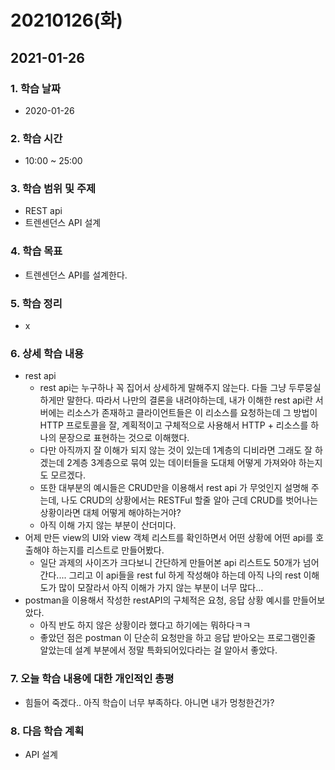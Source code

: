 # 20210126\(화\)

## 2021-01-26

### 1. 학습 날짜

* 2020-01-26

### 2. 학습 시간

* 10:00 ~ 25:00

### 3. 학습 범위 및 주제

* REST api
* 트렌센던스 API 설계

### 4. 학습 목표

* 트렌센던스 API를 설계한다.

### 5. 학습 정리

* x

### 6. 상세 학습 내용

* rest api
  * rest api는 누구하나 꼭 집어서 상세하게 말해주지 않는다. 다들 그냥 두루뭉실하게만 말한다. 따라서 나만의 결론을 내려야하는데, 내가 이해한 rest api란 서버에는 리소스가 존재하고 클라이언트들은 이 리소스를 요청하는데 그 방법이 HTTP 프로토콜을 잘, 계획적이고 구체적으로 사용해서 HTTP + 리소스를 하나의 문장으로 표현하는 것으로 이해했다.
  * 다만 아직까지 잘 이해가 되지 않는 것이 있는데 1계층의 디비라면 그래도 잘 하겠는데 2계층 3계층으로 묶여 있는 데이터들을 도대체 어떻게 가져와야 하는지도 모르겠다.
  * 또한 대부분의 예시들은 CRUD만을 이용해서 rest api 가 무엇인지  설명해 주는데, 나도 CRUD의 상황에서는 RESTFul 할줄 알아 근데 CRUD를 벗어나는 상황이라면 대체 어떻게 해야하는거야?
  * 아직 이해 가지 않는 부분이 산더미다.
* 어제 만든 view의 UI와 view 객체 리스트를 확인하면서 어떤 상황에 어떤 api를 호출해야 하는지를 리스트로 만들어봤다.
  * 일단 과제의 사이즈가 크다보니 간단하게 만들어본 api 리스트도 50개가 넘어간다.... 그리고 이 api들을 rest ful 하게 작성해야 하는데 아직 나의 rest 이해도가 많이 모잘라서 아직 이해가 가지 않는 부분이 너무 많다...
* postman을 이용해서 작성한 restAPI의 구체적은 요청, 응답 상황 예시를 만들어보았다.
  * 아직 반도 하지 않은 상황이라 했다고 하기에는 뭐하다ㅋㅋ
  * 좋았던 점은 postman 이 단순히 요청만을 하고 응답 받아오는 프로그램인줄 알았는데 설계 부분에서 정말 특화되어있다라는 걸 알아서 좋았다.

### 7. 오늘 학습 내용에 대한 개인적인 총평

* 힘들어 죽겠다.. 아직 학습이 너무 부족하다. 아니면 내가 멍청한건가?

### 8. 다음 학습 계획

* API 설계

